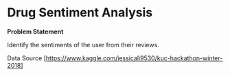 # Drug Sentiment Analysis

**Problem Statement**

Identify the sentiments of the user from their reviews.


Data Source [https://www.kaggle.com/jessicali9530/kuc-hackathon-winter-2018]
